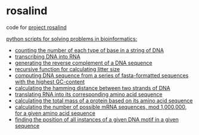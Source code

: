 # rosalind
code for <a href="http://rosalind.info">project rosalind</a>

<u>python scripts for solving problems in bioinformatics:</u>
<ul>
  <li><a href="https://github.com/perikarya/rosalind/blob/master/rosalind-1.py">counting the number of each type of base in a string of DNA</a></li>
  <li><a href="https://github.com/perikarya/rosalind/blob/master/rosalind-2.py">transcribing DNA into RNA</a></li>
  <li><a href="https://github.com/perikarya/rosalind/blob/master/rosalind-3.py">generating the reverse complement of a DNA sequence</a></li>
  <li><a href="https://github.com/perikarya/rosalind/blob/master/rosalind-4.py">recursive function for calculating litter size</a></li>
  <li><a href="https://github.com/perikarya/rosalind/blob/master/rosalind-5.py">computing DNA sequence from a series of fasta-formatted sequences with the highest GC-content</a></li>
  <li><a href="https://github.com/perikarya/rosalind/blob/master/rosalind-6.py">calculating the hamming distance between two strands of DNA</a></li>
  <li><a href="https://github.com/perikarya/rosalind/blob/master/rosalind-8.py">translating RNA into its corresponding amino acid sequence</a></li>
  <li><a href="https://github.com/perikarya/rosalind/blob/master/rosalind-13.py">calculating the total mass of a protein based on its amino acid sequence</a></li>
  <li><a href="https://github.com/perikarya/rosalind/blob/master/rosalind-15.py">calculating the number of possible mRNA sequences, mod 1,000,000, for a given amino acid sequence</a></li>
  <li><a href="https://github.com/perikarya/rosalind/blob/master/rosalind-14.py">finding the position of all instances of a given DNA motif in a given sequence</a></li>
</ul>

